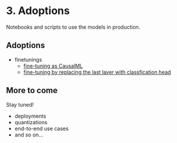 # 3. Adoptions
Notebooks and scripts to use the models in production.

## Adoptions
- finetunings
    - [fine-tuning as CausalML](https://github.com/RobustIntelligence/foundation-ai-cookbook/blob/main/3_adoptions/finetuning/finetuning_causal_ml.ipynb)
    - [fine-tuning by replacing the last layer with classfication head](https://github.com/RobustIntelligence/foundation-ai-cookbook/blob/main/3_adoptions/finetuning/finetuning_classification_head.ipynb)

## More to come
Stay tuned!
- deployments
- quantizations
- end-to-end use cases
- and so on...
